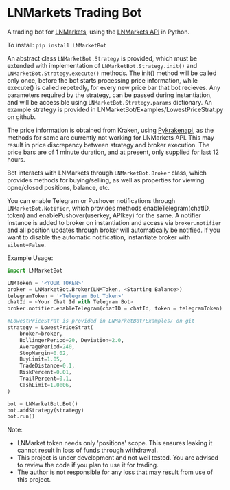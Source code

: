 # LNMarkets Trading Bot

A trading bot for [LNMarkets](https://lnmarkets.com/), using the [LNMarkets API](https://pypi.org/project/LNMarkets/) in Python.

To install: `pip install LNMarketBot`

An abstract class `LNMarketBot.Strategy` is provided, which must be extended with implementation of `LNMarketBot.Strategy.init()` and `LNMarketBot.Strategy.execute()` methods. The init() method 
will be called only once, before the bot starts processing price information, while execute() is called repetedly, for every new price bar that bot recieves. Any parameters required by the strategy, can be passed during instantiation, and will be accessible using `LNMarketBot.Strategy.params` dictionary. An example strategy is provided in LNMarketBot/Examples/LowestPriceStrat.py on github.

The price information is obtained from Kraken, using [Pykrakenapi](https://github.com/dominiktraxl/pykrakenapi), as the methods for same are currently not working for LNMarkets API. This may result in price discrepancy between strategy and broker execution. The price bars are of 1 minute duration, and at present, only supplied for last 12 hours.

 Bot interacts with LNMarkets through `LNMarketBot.Broker` class, which provides methods for buying/selling, as well as properties for viewing opne/closed positions, balance, etc. 
 
 You can enable Telegram or Pushover notifications through `LNMarketBot.Notifier`, which provides methods enableTelegram(chatID, token) and enablePushover(userkey, APIkey) for the same. A notifier instance is added to broker on instantiation and access via `broker.notifier` and all position updates through broker will automatically be notified. If you want to disable the automatic notification, instantiate broker with `silent=False`.

Example Usage:
```python
import LNMarketBot

LNMToken = '<YOUR TOKEN>'
broker = LNMarketBot.Broker(LNMToken, <Starting Balance>)
telegramToken = '<Telegram Bot Token>'
chatId = <Your Chat Id with Telegram Bot>
broker.notifier.enableTelegram(chatID = chatId, token = telegramToken)

#LowestPriceStrat is provided in LNMarketBot/Examples/ on git
strategy = LowestPriceStrat(
    broker=broker,
    BollingerPeriod=20, Deviation=2.0,
    AveragePeriod=240,
    StopMargin=0.02,
    BuyLimit=1.05,
    TradeDistance=0.1,
    RiskPercent=0.01,
    TrailPercent=0.1,
    CashLimit=1.0e06,
)

bot = LNMarketBot.Bot()
bot.addStrategy(strategy)
bot.run()
```

Note:
* LNMarket token needs only 'positions' scope. This ensures leaking it cannot result in loss of funds through withdrawal.
* This project is under development and not well tested. You are advised to review the code if you plan to use it for trading.
* The author is not responsible for any loss that may result from use of this project.
